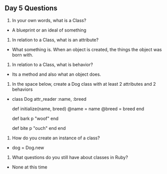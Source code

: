 ## Day 5 Questions

1. In your own words, what is a Class?
  * A blueprint or an ideal of something

1. In relation to a Class, what is an attribute?
  * What something is. When an object is created, the things the object was born with.

1. In relation to a Class, what is behavior?
  * Its a method and also what an object does.

1. In the space below, create a Dog class with at least 2 attributes and 2 behaviors
  * class Dog
      attr_reader :name,
                  :breed

      def initialize(name, breed)
      @name = name
      @breed = breed
      end

      def bark
        p "woof"
      end

      def bite
        p "ouch"
      end
    end

1. How do you create an instance of a class?

  * dog = Dog.new

1. What questions do you still have about classes in Ruby?
  * None at this time

